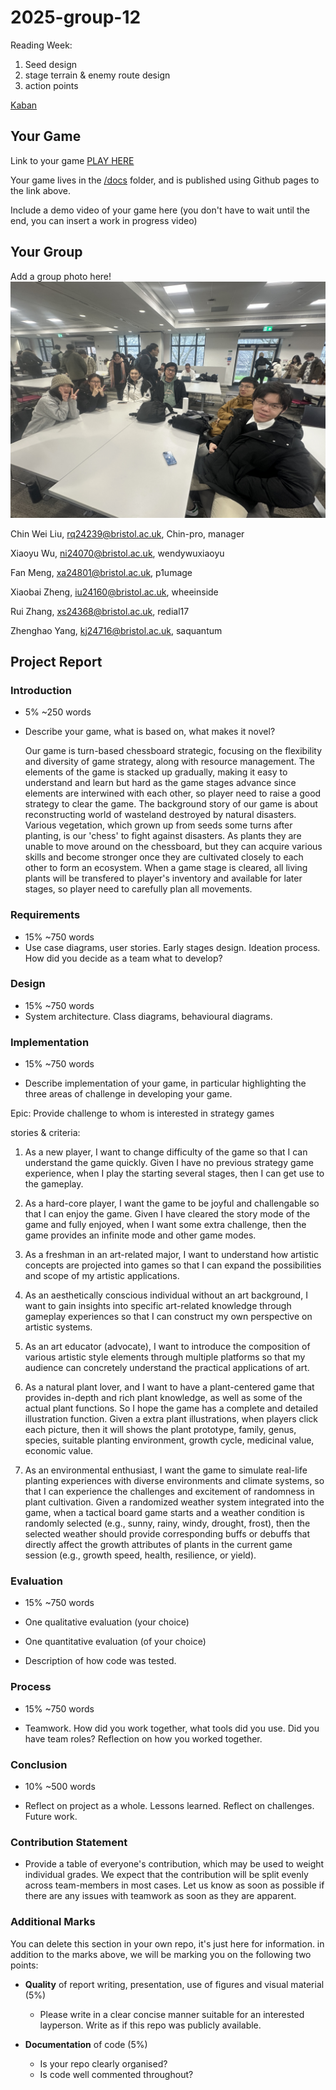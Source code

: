 # 2025-group-12

Reading Week:
1. Seed design
2. stage terrain & enemy route design
3. action points

[Kaban](https://succulent-fedora-3cf.notion.site/18c028ddf64e809da9e4f3fcc03ee99d?v=18c028ddf64e80aaa882000ce3420299)

## Your Game

Link to your game [PLAY HERE](https://uob-comsm0166.github.io/2025-group-12/)

Your game lives in the [/docs](/docs) folder, and is published using Github pages to the link above.

Include a demo video of your game here (you don't have to wait until the end, you can insert a work in progress video)

## Your Group

Add a group photo here!
![Group Photo](week01-research/images/Group_photo.JPG)


Chin Wei Liu, rq24239@bristol.ac.uk, Chin-pro, manager

Xiaoyu Wu, ni24070@bristol.ac.uk, wendywuxiaoyu

Fan Meng, xa24801@bristol.ac.uk, p1umage

Xiaobai Zheng, iu24160@bristol.ac.uk, wheeinside

Rui Zhang, xs24368@bristol.ac.uk, redial17

Zhenghao Yang, kj24716@bristol.ac.uk, saquantum


## Project Report

### Introduction

- 5% ~250 words 
- Describe your game, what is based on, what makes it novel?


  Our game is turn-based chessboard strategic, focusing on the flexibility and diversity of game strategy, along with resource management. The elements of the game is stacked up gradually, making it easy to understand and learn but hard as the game stages advance since elements are interwined with each other, so player need to raise a good strategy to clear the game. The background story of our game is about reconstructing world of wasteland destroyed by natural disasters. Various vegetation, which grown up from seeds some turns after planting, is our 'chess' to fight against disasters. As plants they are unable to move around on the chessboard, but they can acquire various skills and become stronger once they are cultivated closely to each other to form an ecosystem. When a game stage is cleared, all living plants will be transfered to player's inventory and available for later stages, so player need to carefully plan all movements.


### Requirements 

- 15% ~750 words
- Use case diagrams, user stories. Early stages design. Ideation process. How did you decide as a team what to develop? 

### Design

- 15% ~750 words 
- System architecture. Class diagrams, behavioural diagrams. 

### Implementation

- 15% ~750 words

- Describe implementation of your game, in particular highlighting the three areas of challenge in developing your game.


Epic:
  Provide challenge to whom is interested in strategy games

stories & criteria:
  1. As a new player, I want to change difficulty of the game so that I can understand the game quickly.
     Given I have no previous strategy game experience, when I play the starting several stages, then I can get use to the gameplay.
  2. As a hard-core player, I want the game to be joyful and challengable so that I can enjoy the game.
     Given I have cleared the story mode of the game and fully enjoyed, when I want some extra challenge, then the game provides an infinite mode and other game modes.
  3. As a freshman in an art-related major, I want to understand how artistic concepts are projected into games so that I can expand the possibilities and scope of my artistic applications.
  4. As an aesthetically conscious individual without an art background, I want to gain insights into specific art-related knowledge through gameplay experiences so that I can construct my own perspective on artistic systems.
  5. As an art educator (advocate), I want to introduce the composition of various artistic style elements through multiple platforms so that my audience can concretely understand the practical applications of art.

  6. As a natural plant lover, and I want to have a plant-centered game that provides in-depth and rich plant knowledge, as well as some of the actual plant functions. So I hope the game has a complete and detailed illustration function.
     Given a extra plant illustrations, when players click each picture, 
     then it will shows the plant prototype, family, genus, species, suitable planting environment, growth cycle, medicinal value, economic value.
  7. As an environmental enthusiast, I want the game to simulate real-life planting experiences with diverse environments and climate systems, so that I can experience the challenges and excitement of randomness in plant cultivation.
     Given a randomized weather system integrated into the game, when a tactical board game starts and a weather condition is randomly selected (e.g., sunny, rainy, windy, drought, frost), 
     then the selected weather should provide corresponding buffs or debuffs that directly affect the growth attributes of plants in the current game session (e.g., growth speed, health, resilience, or yield).  


### Evaluation

- 15% ~750 words

- One qualitative evaluation (your choice) 

- One quantitative evaluation (of your choice) 

- Description of how code was tested. 

### Process 

- 15% ~750 words

- Teamwork. How did you work together, what tools did you use. Did you have team roles? Reflection on how you worked together. 

### Conclusion

- 10% ~500 words

- Reflect on project as a whole. Lessons learned. Reflect on challenges. Future work. 

### Contribution Statement

- Provide a table of everyone's contribution, which may be used to weight individual grades. We expect that the contribution will be split evenly across team-members in most cases. Let us know as soon as possible if there are any issues with teamwork as soon as they are apparent. 

### Additional Marks

You can delete this section in your own repo, it's just here for information. in addition to the marks above, we will be marking you on the following two points:

- **Quality** of report writing, presentation, use of figures and visual material (5%) 
  - Please write in a clear concise manner suitable for an interested layperson. Write as if this repo was publicly available.

- **Documentation** of code (5%)

  - Is your repo clearly organised? 
  - Is code well commented throughout?
